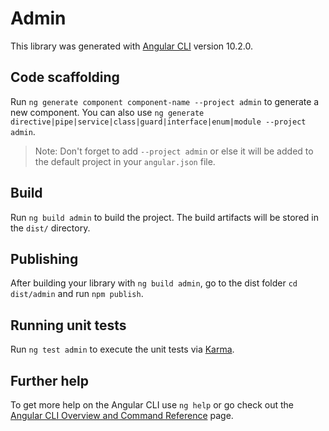 # Admin

This library was generated with [Angular CLI](https://github.com/angular/angular-cli) version 10.2.0.

## Code scaffolding

Run `ng generate component component-name --project admin` to generate a new component. You can also use `ng generate directive|pipe|service|class|guard|interface|enum|module --project admin`.
> Note: Don't forget to add `--project admin` or else it will be added to the default project in your `angular.json` file. 

## Build

Run `ng build admin` to build the project. The build artifacts will be stored in the `dist/` directory.

## Publishing

After building your library with `ng build admin`, go to the dist folder `cd dist/admin` and run `npm publish`.

## Running unit tests

Run `ng test admin` to execute the unit tests via [Karma](https://karma-runner.github.io).

## Further help

To get more help on the Angular CLI use `ng help` or go check out the [Angular CLI Overview and Command Reference](https://angular.io/cli) page.
